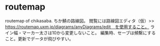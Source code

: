 # routemap
routemap of chikasaba.
ちか鯖の路線図。
閲覧には路線図エディタ（仮）>>　https://routemap.uxm.jp/diagrams/anyDiagrams/edit　を使用すること。
ライン幅・マーカー太さは10から変更しないこと。
編集時、セーブは頻繫にすること。更新でデータが飛びやすい。
